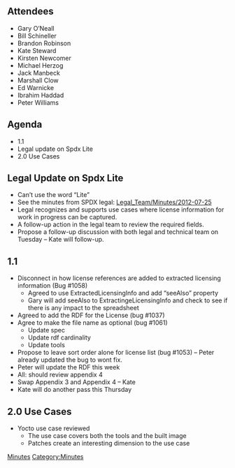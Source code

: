 ## Attendees

  - Gary O’Neall
  - Bill Schineller
  - Brandon Robinson
  - Kate Steward
  - Kirsten Newcomer
  - Michael Herzog
  - Jack Manbeck
  - Marshall Clow
  - Ed Warnicke
  - Ibrahim Haddad
  - Peter Williams

## Agenda

  - 1.1
  - Legal update on Spdx Lite
  - 2.0 Use Cases

## Legal Update on Spdx Lite

  - Can’t use the word “Lite”
  - See the minutes from SPDX legal:
    [Legal\_Team/Minutes/2012-07-25](Legal_Team/Minutes/2012-07-25 "wikilink")
  - Legal recognizes and supports use cases where license information
    for work in progress can be captured.
  - A follow-up action in the legal team to review the required fields.
  - Propose a follow-up discussion with both legal and technical team on
    Tuesday – Kate will follow-up.

## 1.1

  - Disconnect in how license references are added to extracted
    licensing information (Bug \#1058)
      - Agreed to use ExtractedLicensingInfo and add “seeAlso” property
      - Gary will add seeAlso to ExtractingeLicensingInfo and check to
        see if there is any impact to the spreadsheet
  - Agreed to add the RDF for the License (bug \#1037)
  - Agree to make the file name as optional (bug \#1061)
      - Update spec
      - Update rdf cardinality
      - Update tools
  - Propose to leave sort order alone for license list (bug \#1053) –
    Peter already updated the bug to wont fix.
  - Peter will update the RDF this week
  - All: should review appendix 4
  - Swap Appendix 3 and Appendix 4 – Kate
  - Kate will do another pass this Thursday

## 2.0 Use Cases

  - Yocto use case reviewed
      - The use case covers both the tools and the built image
      - Patches create an interesting dimension to the use case

[Minutes](Category:Technical "wikilink")
[Category:Minutes](Category:Minutes "wikilink")

